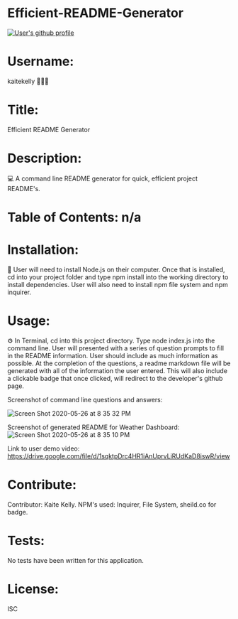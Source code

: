 # Efficient-README-Generator

<a href="https://github.com/kaitekelly"><img src="https://img.shields.io/badge/Github%20page-kaitekelly-1abc9c.svg" alt="User's github profile"></a>

# Username: 
kaitekelly 👩🏻‍💻

# Title:
Efficient README Generator

# Description:
💻  A command line README generator for quick, efficient project README's.

# Table of Contents: n/a


# Installation: 
💾 User will need to install Node.js on their computer. Once that is installed, cd into your project folder and type npm install into the working directory to install dependencies. User will also need to install npm file system and npm inquirer. 

# Usage: 
⚙️ In Terminal, cd into this project directory. Type node index.js into the command line. User will presented with a series of question prompts to fill in the README information. User should include as much information as possible. At the completion of the questions, a readme markdown file will be generated with all of the information the user entered. This will also include a clickable badge that once clicked, will redirect to the developer's github page. 

Screenshot of command line questions and answers:

![Screen Shot 2020-05-26 at 8 35 32 PM](https://user-images.githubusercontent.com/61023907/82975398-2cdd5b00-9f91-11ea-9f83-7f5f49a72df5.png)

Screenshot of generated README for Weather Dashboard:
![Screen Shot 2020-05-26 at 8 35 10 PM](https://user-images.githubusercontent.com/61023907/82975503-8180d600-9f91-11ea-97ca-7ac604a05455.png)

Link to user demo video: https://drive.google.com/file/d/1sqktpDrc4HR1iAnUprvLiRUdKaD8iswR/view

# Contribute: 
Contributor: Kaite Kelly. NPM's used: Inquirer, File System, sheild.co for badge.

# Tests: 
No tests have been written for this application.

# License: 
ISC


